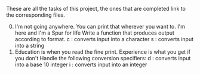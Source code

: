 These are all the tasks of this project, the ones that are completed link to the corresponding files.

0. I'm not going anywhere. 
You can print that wherever you want to. I'm here and I'm a Spur for life
Write a function that produces output according to format.
c : converts input into a character
s : converts input into a string
1. Education is when you read the fine print. 
Experience is what you get if you don't
Handle the following conversion specifiers:
d : converts input into a base 10 integer
i : converts input into an integer
